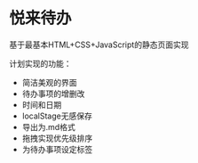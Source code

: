 # 悦来待办

基于最基本HTML+CSS+JavaScript的静态页面实现

计划实现的功能：

- 简洁美观的界面
- 待办事项的增删改
- 时间和日期
- localStage无感保存
- 导出为.md格式
- 拖拽实现优先级排序
- 为待办事项设定标签